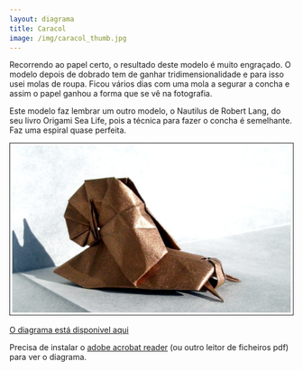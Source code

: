 ```yaml
---
layout: diagrama
title: Caracol
image: /img/caracol_thumb.jpg
---
```


Recorrendo ao papel certo, o resultado deste modelo é muito engraçado. O modelo depois de dobrado tem de ganhar tridimensionalidade e para isso usei molas de roupa. Ficou vários dias com uma mola a segurar a concha e assim o papel ganhou a forma que se vê na fotografia. 

Este modelo faz lembrar um outro modelo, o Nautilus de Robert Lang, do seu livro Origami Sea Life, pois a técnica para fazer o concha é semelhante. Faz uma espiral quase perfeita.

![Caracol](/img/caracol.jpg)

[O diagrama está disponivel aqui](/img/caracol.pdf)

Precisa de instalar o [adobe acrobat reader](http://get.adobe.com/br/reader/) (ou outro leitor de ficheiros pdf) para ver o diagrama.